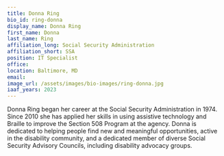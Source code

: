 ```yaml
---
title: Donna Ring
bio_id: ring-donna
display_name: Donna Ring
first_name: Donna
last_name: Ring
affiliation_long: Social Security Administration
affiliation_short: SSA
position: IT Specialist
office: 
location: Baltimore, MD
email: 
image_url: /assets/images/bio-images/ring-donna.jpg
iaaf_years: 2023
---
```

Donna Ring began her career at the Social Security Administration in 1974. Since 2010 she has applied her skills in using assistive technology and Braille to improve the Section 508 Program at the agency. Donna is dedicated to helping people find new and meaningful opportunities, active in the disability community, and a dedicated member of diverse Social Security Advisory Councils, including disability advocacy groups.